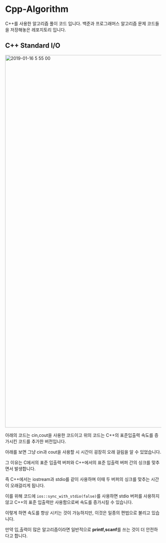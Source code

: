 # Cpp-Algorithm
C++를 사용한 알고리즘 풀이 코드 입니다.
백준과 프로그래머스 알고리즘 문제 코드들을 저장해놓은 레포지토리 입니다.
## C++ Standard I/O
<img width="1201" alt="2019-01-16 5 55 00" src="https://user-images.githubusercontent.com/43809168/51288212-75e8db00-1a3e-11e9-807c-036e4f334db2.png">

아래의 코드는 cin,cout을 사용한 코드이고 위의 코드는 C++의 표준입출력 속도를 증가시킨 코드를 추가한 버전입니다.

아래를 보면 그냥 cin과 cout을 사용할 시 시간이 굉장히 오래 걸림을 알 수 있었습니다.

그 이유는 C에서의 표준 입출력 버퍼와 C++에서의 표준 입출력 버퍼 간의 싱크를 맞추면서 발생합니다.

즉 C++에서는 iostream과 stdio를 같이 사용하며 이때 두 버퍼의 싱크를 맞추는 시간이 오래걸리게 됩니다.

이를 위해 코드에 ```ios::sync_with_stdio(false)```를 사용하면 stdio 버퍼를 사용하지않고 C++의 표준 입출력만 사용함으로써 속도를 증가시킬 수 있습니다.

이렇게 하면 속도를 향상 시키는 것이 가능하지만, 이것은 일종의 편법으로 불리고 있습니다.

만약 입,출력이 많은 알고리즘이라면 일반적으로 **printf,scanf**를 쓰는 것이 더 안전하다고 합니다.
